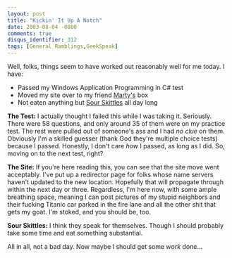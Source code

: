 ```yaml
---
layout: post
title: "Kickin' It Up A Notch"
date: 2003-08-04 -0800
comments: true
disqus_identifier: 312
tags: [General Ramblings,GeekSpeak]
---
```

Well, folks, things seem to have worked out reasonably well for me
today. I have:

-   Passed my Windows Application Programming in C\# test
-   Moved my site over to my friend [Marty's](http://www.mildperil.net)
    box
-   Not eaten anything but [Sour
    Skittles](http://www.skittles.com/products/sour.jsp) all day long

**The Test:** I actually thought I failed this while I was taking it.
Seriously. There were 58 questions, and only around 35 of them were on
my practice test. The rest were pulled out of someone's ass and I had
*no clue* on them. Obviously I'm a skilled guesser (thank God they're
multiple choice tests) because I passed. Honestly, I don't care *how* I
passed, as long as I did. So, moving on to the next test, right?
 
 **The Site:** If you're here reading this, you can see that the site
move went acceptably. I've put up a redirector page for folks whose name
servers haven't updated to the new location. Hopefully that will
propagate through within the next day or three. Regardless, I'm here
now, with some ample breathing space, meaning I can post pictures of my
stupid neighbors and their fucking Titanic car parked in the fire lane
and all the other shit that gets my goat. I'm stoked, and you should be,
too.
 
 **Sour Skittles:** I think they speak for themselves. Though I should
probably take some time and eat something substantial.
 
 All in all, not a bad day. Now maybe I should get some *work* done...
